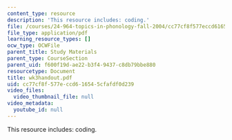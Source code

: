 ```yaml
---
content_type: resource
description: 'This resource includes: coding.'
file: /courses/24-964-topics-in-phonology-fall-2004/cc77cf8f577eccd616545cfafdf0d239_wk3handout.pdf
file_type: application/pdf
learning_resource_types: []
ocw_type: OCWFile
parent_title: Study Materials
parent_type: CourseSection
parent_uid: f600f19d-ae22-b3f4-9437-c8db79bbe880
resourcetype: Document
title: wk3handout.pdf
uid: cc77cf8f-577e-ccd6-1654-5cfafdf0d239
video_files:
  video_thumbnail_file: null
video_metadata:
  youtube_id: null
---
```

This resource includes: coding.

